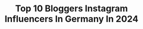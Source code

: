 ---
title: Top 10 Bloggers Instagram Influencers In Germany In 2024
description: >-
  Find top bloggers Instagram influencers in Germany in 2024. Most popular hashtags: #interior #fashionblogger #ootd #streetstyle.
platform: Instagram
hits: 1881
text_top: See the top-rated Instagram accounts on inBeat.
text_bottom: Our platform holds 1881 Instagram influencers like this in Germany for you to work with.
profiles:
  - username: "anjaschuschu"
    fullname: >-
      Anja Gasser 🌙 interior | food | fashion | beauty | momlife
    bio: >-
      made in switzerland 🇨🇭 doing this blogger thing since 2010 info@schuschublog.com
    location: "Germany"
    followers: 16515
    engagement: 511
    commentsToLikes: 0.339837
    id: ck5zy0dj48zzz0i14m083yzb9
    verified: false
    hashtags: "#travelblogger, #fashionista, #ikeaxschuschu, #blogger"
  - username: "thedollzter"
    fullname: >-
      دُلي ديب | Dolly Dib
    bio: >-
      ✈️Jordan-Based Travel Blogger 🤷‍♀️I love traveling and food, but who doesn't 💥TikTok: thedollzter أفضل مدونة لقضاء أسبوع في جورجيا👇
    location: "Germany"
    followers: 407603
    engagement: 671
    commentsToLikes: 0.013418
    id: ck5camk5kdozz0i11o587u5hv
    verified: false
    hashtags: "#paros, #greece, #amman, #lebanon"
  - username: "anja_fee"
    fullname: >-
      Anja Federwisch
    bio: >-
      Equestrian blogger based in Germany 🇩🇪 Sam🦄 & Blue🐻‍❄️ TikTok & YouTube: ANJA_FEE Podcast @achtung_pfeerd Founder of my brand @equifeever
    location: "Germany"
    followers: 264829
    engagement: 598
    commentsToLikes: 0.082975
    id: ck13a98ysp96s0i191iarcodi
    verified: false
    hashtags: "#pferd, #reiten, #horse, #haflinger"
  - username: "mubiix"
    fullname: >-
      MUBI IDRIESS 🌪️🥷🏾
    bio: >-
      • Streetwear & Fashion Blogger • Daily Outfit Inspos • Germany 📍 ⬇️ All my looks here ⬇️
    location: "Germany"
    followers: 280525
    engagement: 1070
    commentsToLikes: 0.018618
    id: ck0tvfd42b45x0i191m6nvvfi
    verified: false
    hashtags: "#strwrde, #streetstyled, #zalandostyle, #lakecomo"
  - username: "olecordsen"
    fullname: >-
      Ole Cordsen
    bio: >-
      The earth without art is just eh. Creative nonsense and photos. Awarded German food blogger of the year 2023 with @nimmersatt.blog at @goldeneblogger
    location: "Germany"
    followers: 5170
    engagement: 1166
    commentsToLikes: 0.277765
    id: ckaoty6eky13w0i787ji6o53f
    verified: false
    hashtags: "#pr0ject, #themysterypr0ject, #artistry, #visualambassadors"
  - username: "marcel_lo_loca"
    fullname: >-
      Marcel Hobrath "Uncle Benz"
    bio: >-
      》 Share my Passion and Pictures with the Star 》 CL55 AMG and C Coupé 》 Blogger, Photographer
    location: "Germany"
    followers: 52610
    engagement: 826
    commentsToLikes: 0.028859
    id: ck14jtm9ym4gk0i193vkxrsbp
    verified: false
    hashtags: "#55amg, #cl55, #benzamg, #benzlife"
  - username: "our.homeliving"
    fullname: >-
      Sandra | Interior & Lifestyle
    bio: >-
      🙋🏾‍♀️ Blogger | Stylist | Creator 🏛 Hamburg based ✉️ our.homeliving@web.de
    location: "Germany"
    followers: 131036
    engagement: 407
    commentsToLikes: 0.078854
    id: clmizkqmhiq1u0j085s9ag0ow
    verified: false
    hashtags: "#danishdesign, #hygge, #mynordichome, #homedesign"
  - username: "lennartmarlon_"
    fullname: >-
      Lennart Marlon Flottemesch
    bio: >-
      Dirty31 german 🦁 Founder of @lennartmarlon_thelabel Blogger/Actor based #Berlin #Düsseldorf #lifestyle #beauty #dogdad #interior #fashion
    location: "Germany"
    followers: 94319
    engagement: 1110
    commentsToLikes: 0.003826
    id: ck0vyxyhp6c1e0i19v126mv0z
    verified: false
    hashtags: "#travel, #home, #healing, #flightattendant"
  - username: "whisky_munich"
    fullname: >-
      Davide Ansalone | Blogger, Photographer and independent bottler
    bio: >-
      🥃 Whisky Blogger | 📸 Photographer | Scotch Single malt lover 🥃 🌍 Let’s explore the world of whisky 👇Follow and join my whisky journey 🔥
    location: "Germany"
    followers: 125996
    engagement: 1236
    commentsToLikes: 0.039797
    id: ck6001l8vcslv0i14xpdjsq8j
    verified: false
    hashtags: "#dutyfree, #whiskygram, #singlemalt, #skye"
  - username: "anetas_leben"
    fullname: >-
      Aneta Bruestle | DIY | Interior
    bio: >-
      Autorin von „MANUFAKTURA“ ▪️DIY Blogger ▪️Interior 🏆Award 2022 „Top Trend“ Schöner wohnen Farbe ✉️r.bruestle@media24all.de Impressum im Blog
    location: "Germany"
    followers: 683262
    engagement: 387
    commentsToLikes: 0.028049
    id: ck5q5nswytpkv0i11ao6a9zne
    verified: false
    hashtags: "#gardening, #gartengestaltung, #kinderzimmerideen, #ikeahome"
---